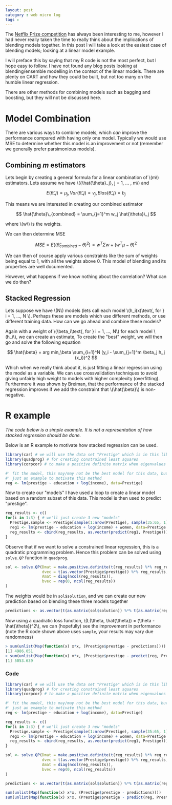 ```yaml
---
layout: post
category : web micro log
tags : 
---
```


The [Netflix Prize competition](http://www.the-ensemble.com/) has always been interesting to me, however I had never really taken the time to really think about the implications of blending models together. In this post I will take a look at the easiest case of blending models; looking at a linear model example. 

I will preface this by saying that my R code is not the most perfect, but I hope easy to follow. I have not found any blog posts looking at blending/ensemble modelling in the context of the linear models. There are plenty on CART and how they could be built, but not too many on the humble linear regression.

There are other methods for combining models such as bagging and boosting, but they will not be discussed here.

# Model Combination

There are various ways to combine models, which _can_ improve the performance compared with having only one model. Typically we would use MSE to determine whether this model is an improvement or not (remember we generally prefer parsimonious models). 

## Combining _m_ estimators

Lets begin by creating a general formula for a linear combination of \\(m\\) estimators. Lets assume we have
\\(\{\hat{\theta}\_j\}, j = 1, ... , m\\) and 

$$ E(\hat{\theta}\_j) = \mu_j, Var(\hat{\theta}\_j) = v_j, Bias(\hat{\theta}\_j) = b_j $$

This means we are interested in creating our combined estimator

$$ \hat{\theta}\_{combined} = \sum_{j=1}^m w_j \hat{\theta}\_j $$

where \\(w\\) is the weights.

We can then determine MSE

$$ MSE = E((\hat{\theta}_{combined}-\theta)^2) = w^T \Sigma w + (w^T \mu - \theta)^2 $$

We can then of course apply various constraints like the sum of weights being equal to 1, with all the weights above 0. This model of blending and its properties are well documented. 

However, what happens if we know nothing about the correlation? What can we do then?

## Stacked Regression

Lets suppose we have \\(N\\) models (lets call each model \\(h_i(x)\text{, for } i = 1, ..., N \\). Perhaps these are models which use different methods, or use different training data. How can we go ahead and combine these models? 

Again with a weight of \\(\beta_i\text{, for } i = 1, ..., N\\) for each model \\(h_i\\), we can create an estimate, To create the "best" weight, we will then go and solve the following equation

$$ \hat{\beta} = arg min_\beta \sum_{i=1}^N (y_i - \sum_{j=1}^m \beta_j h_j (x_i))^2 $$

Which when we really think about it, is just fitting a linear regression using the model as a variable. We can use crossvalidation techniques to avoid giving unfairly high weight to models with higher complexity (overfitting). Furthermore it was shown by Breiman, that the performance of the stacked regression improves if we add the constraint that \\(\hat{\beta}\\) is non-negative. 

# R example

_The code below is a simple example. It is not a representation of how stacked regression should be done._

Below is an R example to motivate how stacked regression can be used.

```r
library(car) # we will use the data set "Prestige" which is in this library as an example
library(quadprog) # for creating constrained least squares
library(corpcor) # to make a positive definite matrix when eigenvalues are very close to 0

#' fit the model, this may/may not be the best model for this data, but mere
#' just an example to motivate this method
reg <- lm(prestige ~ education + log(income), data=Prestige)
```



Now to create our "models" I have used a loop to create a linear model based on a random subset of this data. This model is then used to predict "prestige".

```r
reg_results <- c()
for(i in 1:3) { # we'll just create 3 new "models"
  Prestige.sample <- Prestige[sample(1:nrow(Prestige), sample(35:65, 1)),]
  reg1 <- lm(prestige ~ education + log(income) + women, data=Prestige.sample)
  reg_results <- cbind(reg_results, as.vector(predict(reg1, Prestige)))
}
```



Observe that if we want to solve a constrained linear regression, this is a quadratic programming problem. Hence this problem can be solved using `solve.QP` function in `quadprog`. 

```r
sol <- solve.QP(Dmat = make.positive.definite(t(reg_results) %*% reg_results),
                dvec = t(as.vector(Prestige$prestige)) %*% reg_results,
                Amat = diag(ncol(reg_results)),
                bvec = rep(0, ncol(reg_results))
)
```



The weights would be in `sol$solution`, and we can create our new prediction based on blending these three models together

```r
predictions <- as.vector(t(as.matrix(sol$solution)) %*% t(as.matrix(reg_results)))
```



Now using a quadratic loss function, \\(L(\theta, \hat{\theta}) = (\theta - \hat{\theta})^2\\), we can (hopefully) see the improvement in performance (note the R code shown above uses `sample`, your results may vary due randomness)

```r
> sum(unlist(Map(function(x) x*x, (Prestige$prestige - predictions))))
[1] 4986.051
> sum(unlist(Map(function(x) x*x, (Prestige$prestige - predict(reg, Prestige)))))
[1] 5053.639
```

### Code

```r
library(car) # we will use the data set "Prestige" which is in this library as an example
library(quadprog) # for creating constrained least squares
library(corpcor) # to make a positive definite matrix when eigenvalues are very close to 0

#' fit the model, this may/may not be the best model for this data, but mere
#' just an example to motivate this method
reg <- lm(prestige ~ education + log(income), data=Prestige)

reg_results <- c()
for(i in 1:3) { # we'll just create 3 new "models"
  Prestige.sample <- Prestige[sample(1:nrow(Prestige), sample(35:65, 1)),]
  reg1 <- lm(prestige ~ education + log(income) + women, data=Prestige.sample)
  reg_results <- cbind(reg_results, as.vector(predict(reg1, Prestige)))
}

sol <- solve.QP(Dmat = make.positive.definite(t(reg_results) %*% reg_results),
                dvec = t(as.vector(Prestige$prestige)) %*% reg_results,
                Amat = diag(ncol(reg_results)),
                bvec = rep(0, ncol(reg_results))
)

predictions <- as.vector(t(as.matrix(sol$solution)) %*% t(as.matrix(reg_results)))

sum(unlist(Map(function(x) x*x, (Prestige$prestige - predictions))))
sum(unlist(Map(function(x) x*x, (Prestige$prestige - predict(reg, Prestige)))))

```




